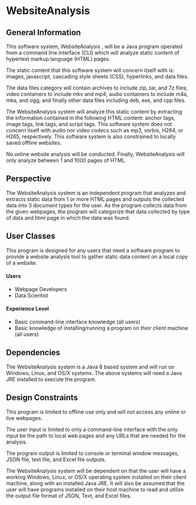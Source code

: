 # WebsiteAnalysis

## General Information
This software system, WebsiteAnalysis , will be a Java program operated from a command line
interface (CLI) which will analyze static content of hypertext markup language (HTML) pages.

The static content that this software system will concern itself with is: images, javascript, cascading
style sheets (CSS), hyperlinks, and data files.

The data files category will contain archives to include zip, tar, and 7z files; video containers to
include mkv and mp4; audio containers to include m4a, mka, and ogg; and finally other data files including
deb, exe, and cpp files.

The WebsiteAnalysis system will analyze this static content by extracting the information contained
in the following HTML content: anchor tags, image tags, link tags, and script tags.
This software system does not concern itself with audio nor video codecs such as mp3, vorbis,
H264, or H265, respectively. This software system is also constrained to locally saved offline
websites.

No online website analysis will be conducted. Finally, WebsiteAnalysis will only analyze
between 1 and 1000 pages of HTML.

## Perspective
The WebsiteAnalysis system is an independent program that analyzes and extracts static data from 1
or more HTML pages and outputs the collected data into 3 document types for the user. As the
program collects data from the given webpages, the program will categorize that data collected by
type of data and html page in which the data was found.

## User Classes
This program is designed for any users that need a software program to provide a website analysis
tool to gather static data content on a local copy of a website.
#### Users
* Webpage Developers
* Data Scientist
#### Experience Level
* Basic command-line interface knowledge (all users)
* Basic knowledge of installing/running a program on their client machine (all users)

## Dependencies
The WebsiteAnalysis system is a Java 8 based system and will run on Windows, Linux, and OS/X
systems. The above systems will need a Java JRE installed to execute the program.

## Design Constraints
This program is limited to offline use only and will not access any online or live webpages.

The user input is limited to only a command-line interface with the only input be the path to local web
pages and any URLs that are needed for the analysis.

The program output is limited to console or terminal window messages, JSON file, text file, and Excel file
outputs.

The WebsiteAnalysis system will be dependent on that the user will have a working Windows,
Linux, or OS/X operating system installed on their client machine, along with an installed Java JRE.
It will also be assumed that the user will have programs installed on their host machine to read and
utilize the output file format of JSON, Text, and Excel files.
